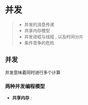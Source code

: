 # 并发
> - 并发的消息传递
> - 共享内存模型
> - 并发进程与线程 , 以及时间分片
> - 条件竞争的危险

## 并发
并发意味着同时进行多个计算

### 两种并发编程模型
- **共享内存** : 